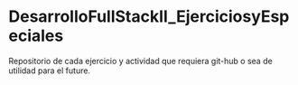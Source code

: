# DesarrolloFullStackII_EjerciciosyEspeciales
Repositorio de cada ejercicio y actividad que requiera git-hub o sea de utilidad para el future.
